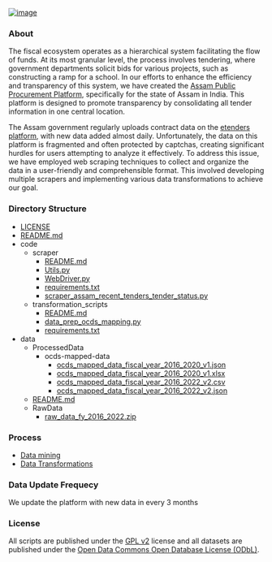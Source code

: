 [![image](https://github.com/CivicDataLab/assam-tender-data/assets/5118689/f7d654c8-d077-4d03-a616-7e7b682c1fc5)](https://assam.open-contracting.in/)

### About
The fiscal ecosystem operates as a hierarchical system facilitating the flow of funds. At its most granular level, the process involves tendering, where government departments solicit bids for various projects, such as constructing a ramp for a school. In our efforts to enhance the efficiency and transparency of this system, we have created the [Assam Public Procurement Platform](assam.open-contracting.in/), specifically for the state of Assam in India. This platform is designed to promote transparency by consolidating all tender information in one central location.

The Assam government regularly uploads contract data on the [etenders platform](https://assamtenders.gov.in/nicgep/app), with new data added almost daily. Unfortunately, the data on this platform is fragmented and often protected by captchas, creating significant hurdles for users attempting to analyze it effectively. To address this issue, we have employed web scraping techniques to collect and organize the data in a user-friendly and comprehensible format. This involved developing multiple scrapers and implementing various data transformations to achieve our goal.

### Directory Structure
- [LICENSE](LICENSE)
- [README.md](README.md)
- code
  - scraper
    - [README.md](code/scraper/README.md)
    - [Utils.py](code/scraper/Utils.py)
    - [WebDriver.py](code/scraper/WebDriver.py)
    - [requirements.txt](code/scraper/requirements.txt)
    - [scraper_assam_recent_tenders_tender_status.py](code/scraper/scraper_assam_recent_tenders_tender_status.py)
  - transformation_scripts
    - [README.md](code/transformation_scripts/README.md)
    - [data_prep_ocds_mapping.py](code/transformation_scripts/data_prep_ocds_mapping.py)
    - [requirements.txt](code/transformation_scripts/requirements.txt)
- data
  - ProcessedData
    - ocds-mapped-data
      - [ocds_mapped_data_fiscal_year_2016_2020_v1.json](data/ProcessedData/ocds-mapped-data/ocds_mapped_data_fiscal_year_2016_2020_v1.json)
      - [ocds_mapped_data_fiscal_year_2016_2020_v1.xlsx](data/ProcessedData/ocds-mapped-data/ocds_mapped_data_fiscal_year_2016_2020_v1.xlsx)
      - [ocds_mapped_data_fiscal_year_2016_2022_v2.csv](data/ProcessedData/ocds-mapped-data/ocds_mapped_data_fiscal_year_2016_2022_v2.csv)
      - [ocds_mapped_data_fiscal_year_2016_2022_v2.json](data/ProcessedData/ocds-mapped-data/ocds_mapped_data_fiscal_year_2016_2022_v2.json)
  - [README.md](data/README.md)
  - RawData
    - [raw_data_fy_2016_2022.zip](data/RawData/raw_data_fy_2016_2022.zip)

### Process
- [Data mining](code/scraper/README.md)
- [Data Transformations](data/README.md)

### Data Update Frequecy
We update the platform with new data in every 3 months

### License
All scripts are published under the [GPL v2](https://www.gnu.org/licenses/old-licenses/gpl-2.0.en.html#SEC1) license and all datasets are published under the [Open Data Commons Open Database License (ODbL)](https://opendatacommons.org/licenses/odbl/summary/).
